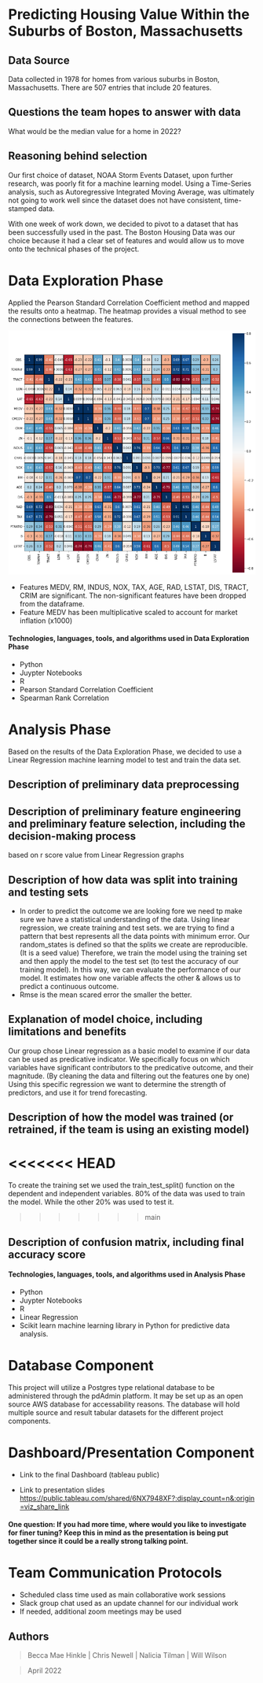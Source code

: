
# Predicting Housing Value Within the Suburbs of Boston, Massachusetts


## Data Source
Data collected in 1978 for homes from various suburbs in Boston, Massachusetts. There are 507 entries that include 20 features. 
<!-- Augmented Dataset is from -->

## Questions the team hopes to answer with data
What would be the median value for a home in 2022? 

## Reasoning behind selection
Our first choice of dataset, NOAA Storm Events Dataset, upon further research, was poorly fit for a machine learning model. Using a Time-Series analysis, such as Autoregressive Integrated Moving Average, was ultimately not going to work well since the dataset does not have consistent, time-stamped data. 

With one week of work down, we decided to pivot to a dataset that has been successfully used in the past. The Boston Housing Data was our choice because it had a clear set of features and would allow us to move onto the technical phases of the project. 


# Data Exploration Phase
<!-- NOAA Dataset and Time-Series Analysis notes to be added by Chris -->

Applied the Pearson Standard Correlation Coefficient method and mapped the results onto a heatmap. The heatmap provides a visual method to see the connections between the features. 

![Standard Correlation Heatmap](Resources/EDA_Heatmap.png) 

- Features MEDV, RM, INDUS, NOX, TAX, AGE, RAD, LSTAT, DIS, TRACT, CRIM are significant. The non-significant features have been dropped from the dataframe. 
- Feature MEDV has been multiplicative scaled to account for market inflation (x1000)

<!-- What does R2 and RMSE score mean to us -->
<!-- Add information on work done in R -->

#### Technologies, languages, tools, and algorithms used in Data Exploration Phase
- Python
- Juypter Notebooks
- R
- Pearson Standard Correlation Coefficient
- Spearman Rank Correlation

# Analysis Phase

Based on the results of the Data Exploration Phase, we decided to use a Linear Regression machine learning model to test and train the data set. 


## Description of preliminary data preprocessing

## Description of preliminary feature engineering and preliminary feature selection, including the decision-making process
based on r score value from Linear Regression
graphs 

## Description of how data was split into training and testing sets

- In order to predict the outcome we are looking fore we need tp make sure we have a statistical understanding of the data. Using linear regression, we create training and test sets. we are trying to find a pattern that best represents all the data points with minimum error. Our random_states is defined so that the splits we create are reproducible. (It is a seed value) Therefore, we train the model using the training set and then apply the model to the test set (to test the accuracy of our training model). In this way, we can evaluate the performance of our model. It estimates how one variable affects the other & allows us to predict a continuous outcome.
- Rmse is the mean scared error the smaller the better.

## Explanation of model choice, including limitations and benefits

Our group chose Linear regression as a basic model to examine if our data can be used as predicative indicator. We specifically focus on which variables have significant contributors to the predicative outcome, and their magnitude. (By cleaning the data and filtering out the features one by one) Using this specific regression we want to determine the strength of predictors, and use it for trend forecasting.

## Description of how the model was trained (or retrained, if the team is using an existing model)

<<<<<<< HEAD
=======
To create the training set we used the train_test_split() function on the dependent and independent variables. 80% of the data was used to train the model. While the other 20% was used to test it.

>>>>>>> main
## Description of confusion matrix, including final accuracy score

#### Technologies, languages, tools, and algorithms used in Analysis Phase
- Python
- Juypter Notebooks
- R
- Linear Regression
- Scikit learn machine learning library in Python for predictive data analysis.



# Database Component
This project will utilize a Postgres type relational database  to be administered through the pdAdmin platform. It may be set up as an open source AWS database for accessability reasons. The database will hold multiple source and result tabular datasets for the different project components. 

<!-- Holds static data, interfaces with project (i.e. updates), 2+ tables, 1 join, 1 connection string -->


# Dashboard/Presentation Component

- Link to the final Dashboard (tableau public) <!-- Need to add -->

- Link to presentation slides <!-- Need to add -->
https://public.tableau.com/shared/6NX7948XF?:display_count=n&:origin=viz_share_link

#### One question: If you had more time, where would you like to investigate for finer tuning? Keep this in mind as the presentation is being put together since it could be a really strong talking point.

# Team Communication Protocols
- Scheduled class time used as main collaborative work sessions
- Slack group chat used as an update channel for our individual work
- If needed, additional zoom meetings may be used

## Authors
> Becca Mae Hinkle | Chris Newell | Nalicia Tilman | Will Wilson

> April 2022

